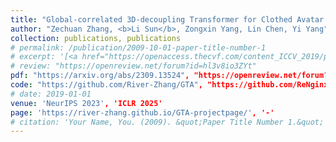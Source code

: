 ```yaml
---
title: "Global-correlated 3D-decoupling Transformer for Clothed Avatar Reconstruction", "HyPoGen: Optimization-Biased Hypernetworks for Generalizable Policy Generation"
author: "Zechuan Zhang, <b>Li Sun</b>, Zongxin Yang, Lin Chen, Yi Yang", "Hanxiang Ren*, <b>Li Sun*</b>, Xulong Wang, Pei Zhou, Zewen Wu, Siyan Dong, Difan Zou, Youyi Zheng, Yanchao Yang"
collection: publications, publications
# permalink: /publication/2009-10-01-paper-title-number-1
# excerpt: '[<a href="https://openaccess.thecvf.com/content_ICCV_2019/papers/Yang_Very_Long_Natural_Scenery_Image_Prediction_by_Outpainting_ICCV_2019_paper.pdf">PDF</a>]  [<a href="https://github.com/z-x-yang/NS-Outpainting">Code</a>]'
# review: "https://openreview.net/forum?id=hl3v8io3ZYt"
pdf: "https://arxiv.org/abs/2309.13524", "https://openreview.net/forum?id=CJWMXqAnAy&referrer=%5BAuthor%20Console%5D(%2Fgroup%3Fid%3DICLR.cc%2F2025%2FConference%2FAuthors%23your-submissions"
code: "https://github.com/River-Zhang/GTA", "https://github.com/ReNginx/HyPoGen"
# date: 2019-01-01
venue: 'NeurIPS 2023', 'ICLR 2025'
page: 'https://river-zhang.github.io/GTA-projectpage/', '-'
# citation: 'Your Name, You. (2009). &quot;Paper Title Number 1.&quot; <i>Journal 1</i>. 1(1).'
---
```

